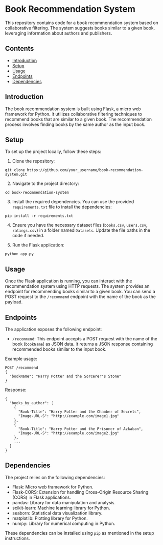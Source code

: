 # Book Recommendation System 

This repository contains code for a book recommendation system based on collaborative filtering. The system suggests books similar to a given book, leveraging information about authors and publishers.

## Contents

- [Introduction](#introduction)
- [Setup](#setup)
- [Usage](#usage)
- [Endpoints](#endpoints)
- [Dependencies](#dependencies)

## Introduction

The book recommendation system is built using Flask, a micro web framework for Python. It utilizes collaborative filtering techniques to recommend books that are similar to a given book. The recommendation process involves finding books by the same author as the input book.

## Setup

To set up the project locally, follow these steps:

1. Clone the repository:

```
git clone https://github.com/your_username/book-recommendation-system.git
```

2. Navigate to the project directory:

```
cd book-recommendation-system
```

3. Install the required dependencies. You can use the provided `requirements.txt` file to install the dependencies:

```
pip install -r requirements.txt
```

4. Ensure you have the necessary dataset files (`books.csv`, `users.csv`, `ratings.csv`) in a folder named `Datasets`. Update the file paths in the code if needed.

5. Run the Flask application:

```
python app.py
```

## Usage

Once the Flask application is running, you can interact with the recommendation system using HTTP requests. The system provides an endpoint for recommending books similar to a given book. You can send a POST request to the `/recommend` endpoint with the name of the book as the payload.

## Endpoints

The application exposes the following endpoint:

- `/recommend`: This endpoint accepts a POST request with the name of the book (`bookName`) as JSON data. It returns a JSON response containing recommended books similar to the input book.

Example usage:

```
POST /recommend
{
  "bookName": "Harry Potter and the Sorcerer's Stone"
}
```

Response:

```
{
  "books_by_author": [
    {
      "Book-Title": "Harry Potter and the Chamber of Secrets",
      "Image-URL-S": "http://example.com/image1.jpg"
    },
    {
      "Book-Title": "Harry Potter and the Prisoner of Azkaban",
      "Image-URL-S": "http://example.com/image2.jpg"
    },
    ...
  ]
}
```

## Dependencies

The project relies on the following dependencies:

- Flask: Micro web framework for Python.
- Flask-CORS: Extension for handling Cross-Origin Resource Sharing (CORS) in Flask applications.
- pandas: Library for data manipulation and analysis.
- scikit-learn: Machine learning library for Python.
- seaborn: Statistical data visualization library.
- matplotlib: Plotting library for Python.
- numpy: Library for numerical computing in Python.

These dependencies can be installed using `pip` as mentioned in the setup instructions.

